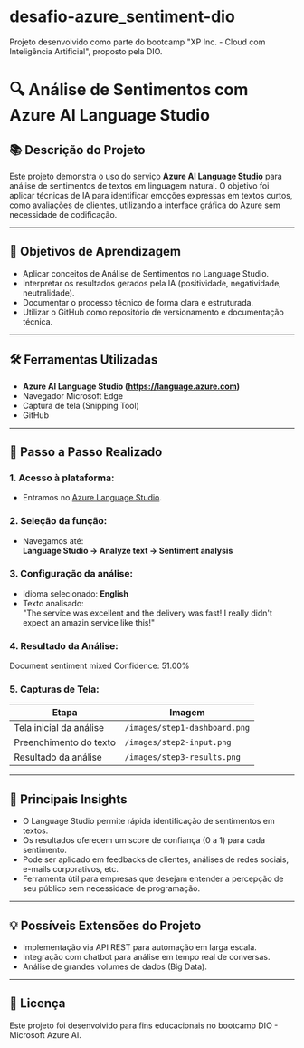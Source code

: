 # desafio-azure_sentiment-dio
Projeto desenvolvido como parte do bootcamp "XP Inc. - Cloud com Inteligência Artificial", proposto pela DIO.

# 🔍 Análise de Sentimentos com Azure AI Language Studio

## 📚 Descrição do Projeto

Este projeto demonstra o uso do serviço **Azure AI Language Studio** para análise de sentimentos de textos em linguagem natural. O objetivo foi aplicar técnicas de IA para identificar emoções expressas em textos curtos, como avaliações de clientes, utilizando a interface gráfica do Azure sem necessidade de codificação.

---

## 🎯 Objetivos de Aprendizagem

- Aplicar conceitos de Análise de Sentimentos no Language Studio.
- Interpretar os resultados gerados pela IA (positividade, negatividade, neutralidade).
- Documentar o processo técnico de forma clara e estruturada.
- Utilizar o GitHub como repositório de versionamento e documentação técnica.

---

## 🛠️ Ferramentas Utilizadas

- **Azure AI Language Studio (https://language.azure.com)**
- Navegador Microsoft Edge
- Captura de tela (Snipping Tool)
- GitHub

---

## 🚀 Passo a Passo Realizado

### 1. Acesso à plataforma:
- Entramos no [Azure Language Studio](https://language.azure.com).

### 2. Seleção da função:
- Navegamos até:  
  **Language Studio → Analyze text → Sentiment analysis**

### 3. Configuração da análise:
- Idioma selecionado: **English**
- Texto analisado:  
 "The service was excellent and the delivery was fast! I really didn't expect an amazin service like this!"
  

### 4. Resultado da Análise:

Document sentiment
mixed
Confidence: 51.00%

### 5. Capturas de Tela:

| Etapa                         | Imagem                           |
|------------------------------|----------------------------------|
| Tela inicial da análise       | `/images/step1-dashboard.png`    |
| Preenchimento do texto        | `/images/step2-input.png`        |
| Resultado da análise          | `/images/step3-results.png`      |

---

## 📌 Principais Insights

- O Language Studio permite rápida identificação de sentimentos em textos.
- Os resultados oferecem um score de confiança (0 a 1) para cada sentimento.
- Pode ser aplicado em feedbacks de clientes, análises de redes sociais, e-mails corporativos, etc.
- Ferramenta útil para empresas que desejam entender a percepção de seu público sem necessidade de programação.

---

## 💡 Possíveis Extensões do Projeto

- Implementação via API REST para automação em larga escala.
- Integração com chatbot para análise em tempo real de conversas.
- Análise de grandes volumes de dados (Big Data).

---

## 📝 Licença

Este projeto foi desenvolvido para fins educacionais no bootcamp DIO - Microsoft Azure AI.



